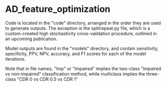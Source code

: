 # AD_feature_optimization

Code is located in the "code" directory, arranged in the order they are used to generate outputs. The exception is the splitrepeat.py file, which is a custom-created high stochasticity cross-validation procedure, outlined in an upcoming publication.

Model outputs are found in the "models" directory, and contain sensitivity, specificity, PPV, NPV, accuracy, and F1 scores for each of the model iterations.

Note that in file names, "Imp" or "Impaired" implies the two-class "Impaired vs non-impaired" classification method, while multiclass implies the three-class "CDR 0 vs CDR 0.5 vs CDR 1"
